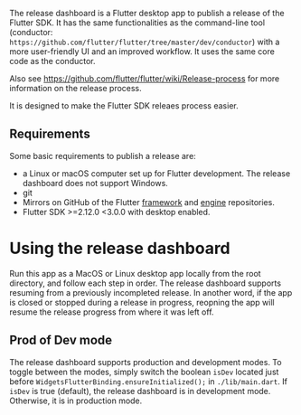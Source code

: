 The release dashboard is a Flutter desktop app to publish a release of the Flutter SDK.
It has the same functionalities as the command-line tool (conductor: `https://github.com/flutter/flutter/tree/master/dev/conductor`) with a more user-friendly UI and an improved workflow. It uses the same core code
as the conductor.

Also see
https://github.com/flutter/flutter/wiki/Release-process for more information on
the release process.

It is designed to make the Flutter SDK releaes process easier.

## Requirements

Some basic requirements to publish a release are:

- a Linux or macOS computer set up for Flutter development. The release dashboard does
  not support Windows.
- git
- Mirrors on GitHub of the Flutter
  [framework](https://github.com/flutter/flutter) and
  [engine](https://github.com/flutter/engine) repositories.
- Flutter SDK >=2.12.0 <3.0.0 with desktop enabled.


# Using the release dashboard

Run this app as a MacOS or Linux desktop app locally from the root directory, and follow each step
in order. The release dashboard
supports resuming from a previously incompleted release. In another word, if the app is closed or stopped
during a release in progress, reopning the app will resume the release progress from where it was left off. 

## Prod of Dev mode

The release dashboard supports production and development modes. To toggle between the modes, simply
switch the boolean `isDev` located just before `WidgetsFlutterBinding.ensureInitialized();` in `./lib/main.dart`.
If `isDev` is true (default), the release dashboard is in development mode. Otherwise, it is in production mode.
